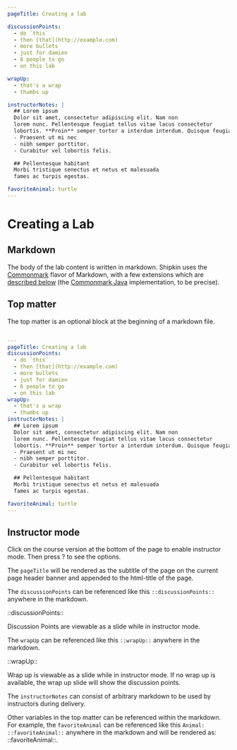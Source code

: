 ```yaml
---
pageTitle: Creating a lab

discussionPoints:
  - do `this`
  - then [that](http://example.com)
  - more bullets
  - just for damien
  - 6 people to go
  - on this lab

wrapUp:
  - that's a wrap
  - thumbs up

instructorNotes: |
  ## Lorem ipsum
  Dolor sit amet, consectetur adipiscing elit. Nam non
  lorem nunc. Pellentesque feugiat tellus vitae lacus consectetur
  lobortis. **Proin** semper tortor a interdum interdum. Quisque feugiat
  - Praesent ut mi nec
  - nibh semper porttitor.
  - Curabitur vel lobortis felis.

  ## Pellentesque habitant
  Morbi tristique senectus et netus et malesuada
  fames ac turpis egestas.

favoriteAnimal: turtle
---
```


# Creating a Lab

## Markdown

The body of the lab content is written in markdown.
Shipkin uses the [Commonmark](http://commonmark.org/) flavor of
Markdown, with a few extensions which are [described below](#extensions)
(the [Commonmark Java](https://github.com/atlassian/commonmark-java)
implementation, to be precise).

## Top matter

The top matter is an optional block at the beginning of a markdown file.

```yaml

---
pageTitle: Creating a lab
discussionPoints:
  - do `this`
  - then [that](http://example.com)
  - more bullets
  - just for damien
  - 6 people to go
  - on this lab
wrapUp:
  - that's a wrap
  - thumbs up
instructorNotes: |
  ## Lorem ipsum
  Dolor sit amet, consectetur adipiscing elit. Nam non
  lorem nunc. Pellentesque feugiat tellus vitae lacus consectetur
  lobortis. **Proin** semper tortor a interdum interdum. Quisque feugiat
  - Praesent ut mi nec
  - nibh semper porttitor.
  - Curabitur vel lobortis felis.

  ## Pellentesque habitant
  Morbi tristique senectus et netus et malesuada
  fames ac turpis egestas.

favoriteAnimal: turtle
---

```

## Instructor mode
Click on the course version at the bottom of the page
to enable instructor mode. Then press ? to see the options.

The `pageTitle` will be rendered as the subtitle of the page on the
current page header banner and appended to the html-title of the page.

The `discussionPoints` can be referenced like this
`::discussionPoints::` anywhere in the markdown.

::discussionPoints::

Discussion Points are viewable as a slide while in instructor mode.


The `wrapUp` can be referenced like this `::wrapUp::` anywhere in the
markdown.

::wrapUp::

Wrap up is viewable as a slide while in instructor mode.
If no wrap up is available, the wrap up slide will show the discussion
points.

The `instructorNotes` can consist of arbitrary markdown to be used by
instructors during delivery.

Other variables in the top matter can be referenced within the markdown.
For example, the `favoriteAnimal` can be referenced like this
`Animal: ::favoriteAnimal::` anywhere in the markdown and will be
rendered as: ::favoriteAnimal::.
